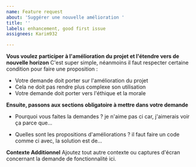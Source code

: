 ```yaml
---
name: Feature request
about: 'Suggérer une nouvelle amélioration '
title: ''
labels: enhancement, good first issue
assignees: Karim932

---
```


**Vous voulez participer à l'amélioration du projet et l'étendre vers de nouvelle horizon**
C'est super simple, néanmoins il faut respecter certaine condition pour faire une proposition :

- Votre demande doit porter sur l'amélioration du projet
- Cela ne doit pas rendre plus complexe son utilisation 
- Votre demande doit porter vers l'éthique et la morale 

**Ensuite, passons aux sections obligatoire à mettre dans votre demande**

- Pourquoi vous faites la demandes ? 
je n'aime pas ci car, j'aimerais voir ça parce que...

- Quelles sont les propositions d'améliorations ? 
il faut faire un code comme ci avec, la solution est de... 

**Contexte Additionnel**
Ajoutez tout autre contexte ou captures d'écran concernant la demande de fonctionnalité ici.
